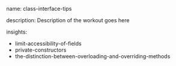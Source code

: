 name: class-interface-tips

description: Description of the workout goes here

insights:
  - limit-accessibility-of-fields
  - private-constructors
  - the-distinction-between-overloading-and-overriding-methods
